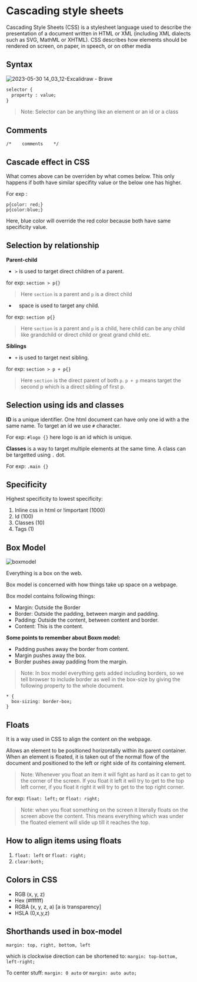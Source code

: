 # Cascading style sheets 

Cascading Style Sheets (CSS) is a stylesheet language used to describe the presentation of a document written in HTML or XML (including XML dialects such as SVG, MathML or XHTML). 
CSS describes how elements should be rendered on screen, on paper, in speech, or on other media
## Syntax

![2023-05-30 14_03_12-Excalidraw - Brave](https://github.com/shubhsharma19/web-development-notes/assets/69891912/631feb46-e54b-4343-ab26-55b8e5bf2638)

```html
selector {
  property : value;
}
```

> Note: Selector can be anything like an element or an id or a class


## Comments

`/*    comments    */`

## Cascade effect in CSS

What comes above can be overriden by what comes below. This only happens if both have similar specifity value or the below one has higher.

For exp :
```
p{color: red;}
p{color:blue;}
```
Here, blue color will override the red color because both have same specificity value.

## Selection by relationship

**Parent-child**

- `>` is used to target direct children of a parent. 

for exp: `section > p{}` 

> Here `section` is a parent and `p` is a direct child
- ` ` space is used to target any child. 

for exp: `section p{}` 

> Here `section` is a parent and `p` is a child, here child can be any child like grandchild or direct child or great grand child etc.


**Siblings**
- `+` is used to target next sibling. 

for exp: `section > p + p{}`

> Here `section` is the direct parent of both `p`. `p + p` means target the second p which is a direct sibling of first p.

## Selection using ids and classes

**ID** is a unique identifier. One html document can have only one id with a the same name. To target an id we use `#` character. 

For exp: `#logo {}` here logo is an id which is unique.

**Classes** is a way to target multiple elements at the same time. A class can be targetted using `.` dot.

For exp: `.main {}`

## Specificity

Highest specificity to lowest specificity:

1. Inline css in html or !important (1000)
2. Id (100)
3. Classes (10)
4. Tags (1)

## Box Model

![boxmodel](https://github.com/shubhsharma19/web-development-notes/assets/69891912/3ac2c4a3-e217-4669-a893-e2a1d78c0a6f)


Everything is a box on the web.

Box model is concerned with how things take up space on a webpage.

Box model contains following things:

- Margin: Outside the Border
- Border: Outside the padding, between margin and padding.
- Padding: Outside the content, between content and border.
- Content: This is the content.

**Some points to remember about Boxm model:**
- Padding pushes away the border from content.
- Margin pushes away the box.
- Border pushes away padding from the margin.

> Note: In box model everything gets added including borders, so we tell browser to include border as well in the box-size by giving the following property to the whole document.

```
* {
  box-sizing: border-box;
}
```

## Floats

It is a way used in CSS to align the content on the webpage.

Allows an element to be positioned horizontally within its parent container. When an element is floated, it is taken out of the normal flow of the document and positioned to the left or right side of its containing element.

> Note: Whenever you float an item it will fight as hard as it can to get to the corner of the screen. If you float it left it will try to get to the top left corner, if you float it right it will try to get to the top right corner.

for exp: `float: left;` or `float: right;`

> Note: when you float something on the screen it literally floats on the screen above the content. This means everything which was under the floated element will slide up till it reaches the top.

## How to align items using floats

1. `float: left` or `float: right;`
2. `clear:both;`

## Colors in CSS

- RGB (x, y, z)
- Hex (#ffffff) 
- RGBA (x, y, z, a) [a is transparency]
- HSLA (0,x,y,z)

## Shorthands used in box-model

`margin: top, right, bottom, left` 

which is clockwise direction can be shortened to: `margin: top-bottom, left-right;`

To center stuff: `margin: 0 auto` or `margin: auto auto;`
